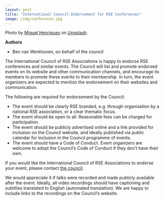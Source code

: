 ```yaml
---
layout: post
title: "International Council Endorsement for RSE Conferences"
image: /img/conference.jpg
---
```

Photo by [Miguel Henriques](https://unsplash.com/@miguel_photo) on [Unsplash](https://unsplash.com/).

**Authors**

- Ben van Werkhoven, on behalf of the council

The International Council of RSE Associations is happy to endorse RSE 
conferences and similar events. The Council will list and promote endorsed 
events on its website and other communication channels, and encourage its 
members to promote these events to their membership. In turn, the event 
organizers are expected to mention the endorsement on their websites and 
communication.

<!--break-->

The following are required for endorsement by the Council:

* The event should be clearly RSE branded, e.g. through organisation by a 
national RSE association, or a clear thematic focus.
* The event should be open to all. Reasonable fees can be charged for 
participation.
* The event should be publicly advertised online and a link provided for 
inclusion on the Council website, and ideally published via public calendar 
for inclusion in the Council programme of events.
* The event should have a Code of Conduct. Event organizers are welcome to 
adopt the Council’s Code of Conduct if they don’t have their own.

If you would like the International Council of RSE Associations to endorse 
your event, please contact [the council](mailto:intl-rse-council@listserv.dfn.de).

We would appreciate it if talks were recorded and made publicly available 
after the event. Ideally, all video recordings should have captioning and 
subtitles translated to English (automated translation). We are happy to 
include links to the recordings on the Council’s website.


